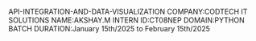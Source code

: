 API-INTEGRATION-AND-DATA-VISUALIZATION
COMPANY:CODTECH IT SOLUTIONS
NAME:AKSHAY.M
INTERN ID:CT08NEP
DOMAIN:PYTHON
BATCH DURATION:January 15th/2025 to February 15th/2025



